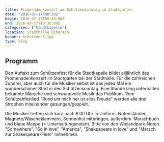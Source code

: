 ```yaml
---
title: Promenadenkonzert am Schützensonntag im Stadtgarten
date: "2016-07-17T09:30Z"
begin: 2016-07-17T09:30:00Z
end: 2016-07-17T10:30:00Z
categories: ["Stadtkapelle"]
location: Stadthalle Biberach
banner: Schützen-3.jpg
type: blog
---
```

## Programm

<p>Den Auftakt zum Sch&uuml;tzenfest f&uuml;r die Stadtkapelle bildet allj&auml;hrlich das Promenadenkonzert im Stadtgarten bei der Stadthalle. F&uuml;r die zahlreichen Zuh&ouml;rer, aber auch f&uuml;r die Musiker selbst ist das jedes Mal ein wundersch&ouml;ner Start in den Sch&uuml;tzensonntag. Eine Stunde lang unterhalten bekannte M&auml;rsche und schwungvolle Musik das Publikum. Vom Sch&uuml;tzenfestlied &quot;Rund um mich her ist alles Freude&quot; werden alle drei Strophen miteinander gesungen/gespielt.</p>



<p>Die Musiker treffen sich kurz nach 9.00 Uhr in Uniform. Notenst&auml;nder, Magnete/W&auml;scheklammern, Sonnenhut mitbringen, au&szlig;erdem&nbsp; Marschbuch und blaue Mappe (= Unterhaltungsnoten). Bitte von den Wielandpark-Noten &quot;Somewhere&quot;, &quot;So in love&quot;, &quot;America&quot;, &quot;Shakespeare in love&quot; und &quot;Marsch zur Shakespeare-Feier&quot; mitnehmen.</p>

